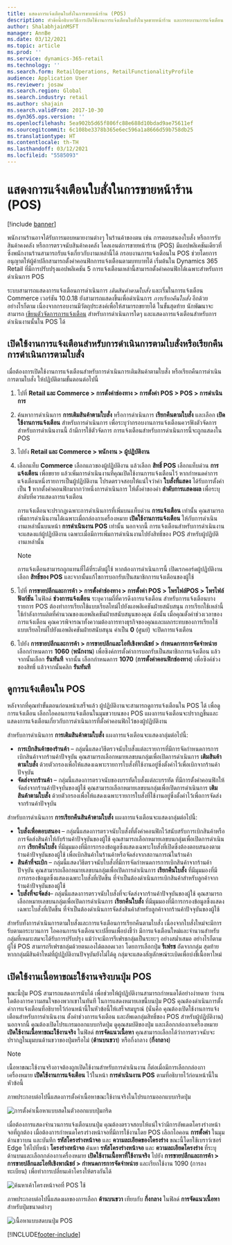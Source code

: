 ```yaml
---
title: แสดงการแจ้งเตือนใบสั่งในการขายหน้าร้าน (POS)
description: หัวข้อนี้อธิบายวิธีการเปิดใช้งานการแจ้งเตือนใบสั่งในจุดขายหน้าร้าน และกรอบงานการแจ้งเตือน
author: ShalabhjainMSFT
manager: AnnBe
ms.date: 03/12/2021
ms.topic: article
ms.prod: ''
ms.service: dynamics-365-retail
ms.technology: ''
ms.search.form: RetailOperations, RetailFunctionalityProfile
audience: Application User
ms.reviewer: josaw
ms.search.region: Global
ms.search.industry: retail
ms.author: shajain
ms.search.validFrom: 2017-10-30
ms.dyn365.ops.version: ''
ms.openlocfilehash: 5ea902b5d65f806fc88e688d10bdad9ae75611ef
ms.sourcegitcommit: 6c108be3378b365e6ec596a1a8666d59b758db25
ms.translationtype: HT
ms.contentlocale: th-TH
ms.lasthandoff: 03/12/2021
ms.locfileid: "5585093"
---
```

# <a name="show-order-notifications-in-the-point-of-sale-pos"></a>แสดงการแจ้งเตือนใบสั่งในการขายหน้าร้าน (POS)

[!include [banner](includes/banner.md)]

พนักงานร้านอาจได้รับการมอบหมายงานต่างๆ ในร้านค้าของตน เช่น การตอบสนองใบสั่ง หรือการรับสินค้าคงคลัง หรือการตรวจนับสินค้าคงคลัง ไคลเอนต์การขายหน้าร้าน (POS) มีแอปพลิเคชันเดียวที่ซึ่งพนักงานร้านสามารถรับแจ้งเกี่ยวกับงานเหล่านี้ได้ กรอบงานการแจ้งเตือนใน POS ช่วยโดยการอนุญาตให้ผู้ค้าปลีกสามารถตั้งค่าคอนฟิกการแจ้งเตือนตามบทบาทได้ เริ่มต้นใน Dynamics 365 Retail ที่มีการปรับปรุงแอปพลิเคชัน 5 การแจ้งเตือนเหล่านี้สามารถตั้งค่าคอนฟิกได้เฉพาะสำหรับการดำเนินการ POS

ระบบสามารถแสดงการแจ้งเตือนการดําเนินการ *เติมสินค้าตามใบสั่ง* และเริ่มในการแจ้งเตือน Commerce เวอร์ชัน 10.0.18 ยังสามารถแสดงขึ้นเพื่อดําเนินการ *การเรียกคืนใบสั่ง* อีกด้วย อย่างไรก็ตาม เนื่องจากกรอบงานมีวัตถุประสงค์เพื่อให้สามารถขยายได้ ในขั้นสุดท้าย นักพัฒนาจะสามารถ [เขียนตัวจัดการการแจ้งเตือน](dev-itpro/extend-pos-notification.md) สำหรับการดำเนินการใดๆ และแสดงการแจ้งเตือนสำหรับการดำเนินงานนั้นใน POS ได้

## <a name="enable-notifications-for-order-fulfillment-or-recall-order-operations"></a>เปิดใช้งานการแจ้งเตือนสำหรับการดำเนินการตามใบสั่งหรือเรียกคืนการดำเนินการตามใบสั่ง

เมื่อต้องการเปิดใช้งานการแจ้งเตือนสำหรับการดำเนินการเติมสินค้าตามใบสั่ง หรือเรียกคืนการดำเนินการตามใบสั่ง ให้ปฏิบัติตามขั้นตอนต่อไปนี้

1. ไปที่ **Retail และ Commerce \> การตั้งค่าช่องทาง \> การตั้งค่า POS \> POS \> การดำเนินการ**
1. ค้นหาการดำเนินการ **การเติมสินค้าตามใบสั่ง** หรือการดำเนินการ **เรียกคืนตามใบสั่ง** และเลือก **เปิดใช้งานการแจ้งเตือน** สำหรับการดำเนินการ เพื่อระบุว่ากรอบงานการแจ้งเตือนควรฟังตัวจัดการสำหรับการดำเนินงานนี้ ถ้ามีการใช้ตัวจัดการ การแจ้งเตือนสำหรับการดำเนินการนี้จะถูกแสดงใน POS
1. ไปยัง **Retail และ Commerce \> พนักงาน \> ผู้ปฏิบัติงาน**
1. เลือกแท็บ **Commerce** เลือกแถวของผู้ปฏิบัติงาน แล้วเลือก **สิทธิ์ POS** เลือกแท็บด่วน **การแจ้งเตือน** เพื่อขยาย แล้วเพิ่มการดําเนินงานที่คุณเปิดใช้งานการแจ้งเตือนไว้ หากกําหนดค่าการแจ้งเตือนหนึ่งรายการเป็นผู้ปฏิบัติงาน โปรดตรวจสอบให้แน่ใจว่าค่า **ใบสั่งที่แสดง** ได้รับการตั้งค่าเป็น **1** หากตั้งค่าคอนฟิกมากกว่าหนึ่งการดําเนินการ ให้ตั้งค่าของค่า **ลำดับการเเสดงผล** เพื่อระบุลำดับที่ควรแสดงการแจ้งเตือน 

      การแจ้งเตือนจะปรากฏเฉพาะการดําเนินการที่เพิ่มบนแท็บด่วน **การแจ้งเตือน** เท่านั้น คุณสามารถเพิ่มการดําเนินงานได้เฉพาะเมื่อกล่องกาเครื่องหมาย **เปิดใช้งานการแจ้งเตือน** ให้กับการดําเนินงานเหล่านั้นบนหน้า **การดําเนินงาน POS** เท่านั้น นอกจากนี้ การแจ้งเตือนสำหรับการดำเนินงานจะแสดงแก่ผู้ปฏิบัติงาน เฉพาะเมื่อมีการเพิ่มการดำเนินงานไปยังสิทธิ์ของ POS สำหรับผู้ปฏิบัติงานเหล่านั้น

    > [!NOTE]
    > การแจ้งเตือนสามารถถูกแทนที่ได้ที่ระดับผู้ใช้ หากต้องการดำเนินการนี้ เปิดเรกคอร์ดผู้ปฏิบัติงาน เลือก **สิทธิ์ของ POS** และจากนั้นแก้ไขการบอกรับเป็นสมาชิกการแจ้งเตือนของผู้ใช้

1. ไปที่ **การขายปลีกและการค้า \> การตั้งค่าช่องทาง \> การตั้งค่า POS \> โพรไฟล์POS \> โพรไฟล์ฟังก์ชัน** ในฟิลด์ **ช่วงการแจ้งเตือน** ระบุความถี่ที่ควรดึงการแจ้งเตือน สำหรับการแจ้งเตือนบางรายการ POS ต้องทำการเรียกใช้แบบเรียลไทม์ไปยังแอพลิเคชันฝ่ายสนับสนุน การเรียกใช้เหล่านี้ใช้กำลังการผลิตที่คำนวณของแอพลิเคชันฝ่ายสนับสนุนของคุณ ดังนั้น เมื่อคุณตั้งค่าช่วงเวลาของการแจ้งเตือน คุณควรพิจารณาทั้งความต้องการทางธุรกิจของคุณและผลกระทบของการเรียกใช้แบบเรียลไทม์ไปยังแอพลิเคชันฝ่ายสนับสนุน ค่าเป็น **0** (ศูนย์) จะปิดการแจ้งเตือน
1. ไปยัง **การขายปลีกและการค้า \> การขายปลีกและไอทีเชิงพาณิชย์ \> กำหนดการการจัดจำหน่าย** เลือกกำหนดการ **1060** (**พนักงาน**) เพื่อซิงค์การตั้งค่าการบอกรับเป็นสมาชิกการแจ้งเตือน แล้วจากนั้นเลือก **รันทันที** จากนั้น เลือกกำหนดการ **1070** (**การตั้งค่าคอนฟิกช่องทาง**) เพื่อซิงค์ช่วงของสิทธิ์ แล้วจากนั้นคลิก **รันทันที**

## <a name="view-notifications-in-the-pos"></a>ดูการแจ้งเตือนใน POS

หลังจากที่คุณทำขั้นตอนก่อนหน้าเสร็จแล้ว ผู้ปฏิบัติงานจะสามารถดูการแจ้งเตือนใน POS ได้ เพื่อดูการแจ้งเตือน เลือกไอคอนการแจ้งเตือนในมุมขวาบนของ POS แผงการแจ้งเตือนจะปรากฏขึ้นและแสดงการแจ้งเตือนเกี่ยวกับการดําเนินการที่ตั้งค่าคอนฟิกไว้ของผู้ปฏิบัติงาน 

สำหรับการดำเนินการ **การเติมสินค้าตามใบสั่ง** แผงการแจ้งเตือนจะแสดงกลุ่มต่อไปนี้:

- **การเบิกสินค้าของร้านค้า** – กลุ่มนี้แสดงวิธีตรวจนับใบสั่งแต่ละรายการที่มีการจัดกำหนดการการเบิกสินค้าจากร้านค้าปัจจุบัน คุณสามารถเลือกหมายเลขบนกลุ่มเพื่อเปิดการดําเนินการ **เติมสินค้าตามใบสั่ง** ด้วยตัวกรองเพื่อให้แสดงเฉพาะรายการใบสั่งที่ใช้งานอยู่ซึ่งตั้งค่าไว้เพื่อเบิกจากร้านค้าปัจจุบัน
- **จัดส่งจากร้านค้า** – กลุ่มนี้แสดงการตรวจนับของบรรทัดใบสั่งแต่ละบรรทัด ที่มีการตั้งค่าคอนฟิกให้จัดส่งจากร้านค้าปัจจุบันของผู้ใช้ คุณสามารถเลือกหมายเลขบนกลุ่มเพื่อเปิดการดําเนินการ **เติมสินค้าตามใบสั่ง** ด้วยตัวกรองเพื่อให้แสดงเฉพาะรายการใบสั่งที่ใช้งานอยู่ซึ่งตั้งค่าไว้เพื่อการจัดส่งจากร้านค้าปัจจุบัน

สำหรับการดำเนินการ **การเรียกคืนสินค้าตามใบสั่ง** แผงการแจ้งเตือนจะแสดงกลุ่มต่อไปนี้:

- **ใบสั่งเพื่อตอบสนอง** – กลุ่มนี้แสดงการตรวจนับใบสั่งที่ตั้งค่าคอนฟิกไว้สนับสรับการเบิกสินค้าหรือการจัดส่งสินค้าให้กับร้านค้าปัจจุบันของผู้ใช้ คุณสามารถเลือกหมายเลขบนกลุ่มเพื่อเปิดการดําเนินการ **เรียกคืนใบสั่ง** ที่มีมุมมองที่มีการกรองข้อมูลซึ่งแสดงเฉพาะใบสั่งที่เปิดซึ่งต้องตอบสนองตามร้านค้าปัจจุบันของผู้ใช้ เพื่อเบิกสินค้าในร้านค้าหรือจัดส่งจากสถานการณ์ในร้านค้า
- **สินค้าที่จะเบิก** – กลุ่มนี้แสดงวิธีตรวจนับใบสั่งที่มีการจัดกำหนดการการเบิกสินค้าจากร้านค้าปัจจุบัน คุณสามารถเลือกหมายเลขบนกลุ่มเพื่อเปิดการดําเนินการ **เรียกคืนใบสั่ง** ที่มีมุมมองที่มีการกรองข้อมูลซึ่งแสดงเฉพาะใบสั่งที่เปิดขึ้น ที่จำเป็นต้องดำเนินการเบิกสินค้าสำหรับลูกค้าจากร้านค้าปัจจุบันของผู้ใช้
- **ใบสั่งที่จะจัดส่ง**– กลุ่มนี้แสดงการตรวจนับใบสั่งที่จะจัดส่งจากร้านค้าปัจจุบันของผู้ใช้ คุณสามารถเลือกหมายเลขบนกลุ่มเพื่อเปิดการดําเนินการ **เรียกคืนใบสั่ง** ที่มีมุมมองที่มีการกรองข้อมูลซึ่งแสดงเฉพาะใบสั่งที่เปิดขึ้น ที่จำเป็นต้องดำเนินการจัดส่งสินค้าสำหรับลูกค้าจากร้านค้าปัจจุบันของผู้ใช้

สำหรับทั้งการดำเนินการตามใบสั่งและการแจ้งเตือนการเรียกคืนตามใบสั่ง เนื่องจากใบสั่งใหม่จะมีการรับตามกระบวนการ ไอคอนการแจ้งเตือนจะเปลี่ยนเพื่อบ่งชี้ว่า มีการแจ้งเตือนใหม่และจำนวนสำหรับกลุ่มที่เหมาะสมจะได้รับการปรับปรุง แม้ว่าจะมีการรีเฟรชกลุ่มเป็นระยะๆ อย่างสม่ำเสมอ อย่างไรก็ตาม ผู้ใช้ POS สามารถรีเฟรชกลุ่มด้วยตนเองได้ตลอดเวลา โดยการเลือกปุ่ม **รีเฟรช** ถัดจากกลุ่ม สุดท้าย หากกลุ่มมีสินค้าใหม่ที่ผู้ปฏิบัติงานปัจจุบันยังไม่ได้ดู กลุ่มจะแสดงสัญลักษณ์ระเบิดเพื่อบ่งชี้เนื้อหาใหม่

## <a name="enable-live-content-on-pos-buttons"></a>เปิดใช้งานเนื้อหาขณะใช้งานจริงบนปุ่ม POS

ขณะนี้ปุ่ม POS สามารถแสดงการนับได้ เพื่อช่วยให้ผู้ปฏิบัติงานสามารถกำหนดได้อย่างง่ายดาย ว่างานใดต้องการความสนใจของพวกเขาในทันที ในการแสดงหมายเลขนี้บนปุ่ม POS คุณต้องดำเนินการตั้งค่าการแจ้งเตือนที่อธิบายไว้ก่อนหน้านี้ในหัวข้อนี้ให้เสร็จสมบูรณ์ (นั่นคือ คุณต้องเปิดใช้งานการแจ้งเตือนสำหรับการดำเนินงาน ตั้งค่าช่วงการแจ้งเตือน และอัพเดกลุ่มสิทธิ์ของ POS สำหรับผู้ปฏิบัติงาน) นอกจากนี้ คุณต้องเปิดโปรแกรมออกแบบกริดปุ่ม ดูคุณสมบัติของปุ่ม และเลือกกล่องกาเครื่องหมาย **เปิดใช้งานเนื้อหาขณะใช้งานจริง** ในฟิลด์ **การจัดแนวเนื้อหา** คุณสามารถเลือกได้ว่าการตรวจนับจะปรากฏในมุมบนด้านขวาของปุ่มหรือไม่ (**ด้านบนขวา**) หรือกึ่งกลาง (**กึ่งกลาง**)

> [!NOTE]
> เนื้อหาขณะใช้งานจริงอาจต้องถูกเปิดใช้งานสำหรับการดำเนินงาน ก็ต่อเมื่อมีการเลือกกล่องกาเครื่องหมาย **เปิดใช้งานการแจ้งเตือน** ไว้ในหน้า **การดำเนินงาน POS** ตามที่อธิบายไว้ก่อนหน้านี้ในหัวข้อนี้

ภาพประกอบต่อไปนี้แสดงการตั้งค่าเนื้อหาขณะใช้งานจริงในโปรแกรมออกแบบกริดปุ่ม

![การตั้งค่าเนื้อหาแบบสดในตัวออกแบบปุ่มกริด](./media/ButtonGridDesigner.png "การตั้งค่าเนื้อหาแบบสดในตัวออกแบบปุ่มกริด")

เมื่อต้องการแสดงจำนวนการแจ้งเตือนบนปุ่ม คุณต้องตรวจสอบให้แน่ใจว่ามีการอัพเดตโครงร่างหน้าจอที่ถูกต้อง เมื่อต้องการกำหนดโครงร่างหน้าจอที่มีการใช้งานโดย POS เลือกไอคอน **การตั้งค่า** ในมุมด้านขวาบน และบันทึก **รหัสโครงร่างหน้าจอ** และ **ความละเอียดของโครงร่าง** ขณะนี้โดยใช้เบราว์เซอร์ Edge ให้ไปที่หน้า **โครงร่างหน้าจอ** ค้นหา **รหัสโครงร่างหน้าจอ** และ **ความละเอียดโครงร่าง** ที่ระบุด้านบนและเลือกกล่องกาเครื่องหมาย **เปิดใช้งานเนื้อหาที่ใช้งานจริง** ไปยัง **การขายปลีกและการค้า \> การขายปลีกและไอทีเชิงพาณิชย์ \> กำหนดการการจัดจำหน่าย** และเรียกใช้งาน 1090 (การลงทะเบียน) เพื่อทำการเปลี่ยนเค้าโครงให้ตรงกันได้

![ค้นหาเค้าโครงหน้าจอที่ POS ใช้](./media/Choose_screen_layout.png "ค้นหาเค้าโครงหน้าจอ")

ภาพประกอบต่อไปนี้แสดงผลของการเลือก **ด้านบนขวา** เทียบกับ **กึ่งกลาง** ในฟิลด์ **การจัดแนวเนื้อหา** สำหรับปุ่มขนาดต่างๆ

![เนื้อหาแบบสดบนปุ่ม POS](./media/ButtonsWithLiveContent.png "เนื้อหาแบบสดบนปุ่ม POS")

[!INCLUDE[footer-include](../includes/footer-banner.md)]
